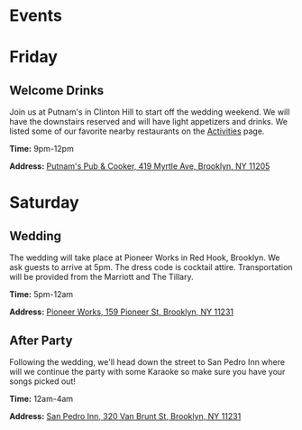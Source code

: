 # Events

# Friday
## Welcome Drinks 
Join us at Putnam's in Clinton Hill to start off the wedding weekend. We will have the downstairs reserved and will have light appetizers and drinks. We listed some of our favorite nearby restaurants on the [Activities](/activities) page.

**Time:** 9pm-12pm

**Address:** [Putnam's Pub & Cooker, 419 Myrtle Ave, Brooklyn, NY 11205](https://www.google.com/maps/place/Putnam's+Pub+%26+Cooker/@40.693282,-73.9690322,15z/data=!4m2!3m1!1s0x0:0x3b67f38cbba143b5?sa=X&ved=2ahUKEwi0waubjZnkAhXJVN8KHURsDNkQ_BIwCnoECAoQCA)

# Saturday
## Wedding
The wedding will take place at Pioneer Works in Red Hook, Brooklyn. We ask guests to arrive at 5pm. The dress code is cocktail attire. Transportation will be provided from the Marriott and The Tillary. 

**Time:** 5pm-12am

**Address:** [Pioneer Works, 159 Pioneer St, Brooklyn, NY 11231](https://www.google.com/maps/place/Pioneer+Works/@40.6792081,-74.0121513,15z/data=!4m5!3m4!1s0x0:0xc48631e0fdda4d1c!8m2!3d40.6792081!4d-74.0121513)

## After Party
Following the wedding, we'll head down the street to San Pedro Inn where will we continue the party with some Karaoke so make sure you have your songs picked out!

**Time:** 12am-4am

**Address:** [San Pedro Inn, 320 Van Brunt St, Brooklyn, NY 11231](https://www.google.com/maps/place/San+Pedro+Inn/@40.6791299,-74.0111646,15z/data=!4m2!3m1!1s0x0:0x35c8cbbf84d0cf0b?sa=X&ved=2ahUKEwiC4sGJjpnkAhXHUt8KHVKnDEAQ_BIwCnoECA4QCA)


